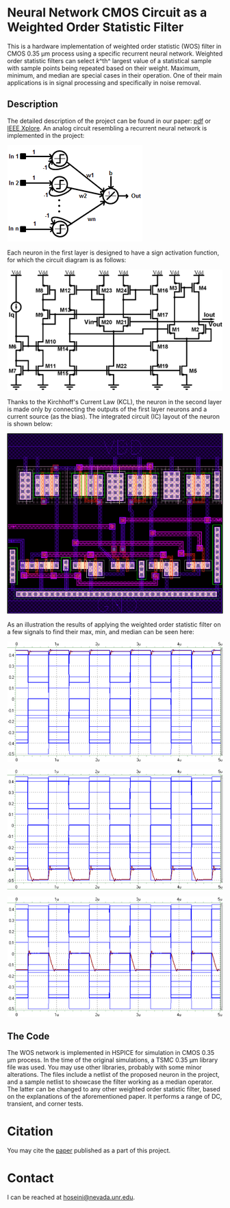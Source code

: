 ﻿# Neural Network CMOS Circuit as a Weighted Order Statistic Filter

This is a hardware implementation of weighted order statistic (WOS) filter in CMOS 0.35 &#956;m process using a specific recurrent neural network. Weighted order statistic filters can select *k*^th^ largest value of a statistical sample with sample points being repeated based on their weight. Maximum, minimum, and median are special cases in their operation. One of their main applications is in signal processing and specifically in noise removal. 

## Description
The detailed description of the project can be found in our paper: [pdf](./project_description/2010-ICEDSA-NN-WOS) or [IEEE Xplore](https://doi.org/10.1109/ICEDSA.2010.5503078). 
An analog circuit resembling a recurrent neural network is implemented in the project:

![Weighted order statistic neural network](./project_description/nn.tif "Weighted order statistic neural network")

Each neuron in the first layer is designed to have a sign activation function, for which the circuit diagram is as follows:

![Circuit of each neuron in the first layer](./project_description/sign.tiff "Circuit of each neuron in the first layer")

Thanks to the Kirchhoff's Current Law (KCL), the neuron in the second layer is made only by connecting the outputs of the first layer neurons and a current source (as the bias). The integrated circuit (IC) layout of the neuron is shown below:

![Layout of the first layer neuron](./project_description/layout.tiff "Layout of the first layer neuron")

As an illustration the results of applying the weighted order statistic filter on a few signals to find their max, min, and median can be seen here:

![WOS filter working as a max filter](./project_description/max-tran.tif "WOS filter working as a max filter")

![WOS filter working as a min filter](./project_description/min-tran.tif "WOS filter working as a min filter")

![WOS filter working as a median filter](./project_description/median-tran.tif "WOS filter working as a median filter")

## The Code
The WOS network is implemented in HSPICE for simulation in CMOS 0.35 &#956;m process. In the time of the original simulations, a TSMC 0.35 &#956;m library file was used. You may use other libraries, probably with some minor alterations. The files include a netlist of the proposed neuron in the project, and a sample netlist to showcase the filter working as a median operator. The latter can be changed to any other weighted order statistic filter, based on the explanations of the aforementioned paper. It performs a range of DC, transient, and corner tests.

# Citation
You may cite the [paper](https://doi.org/10.1109/ICEDSA.2010.5503078) published as a part of this project.

# Contact
I can be reached at hoseini@nevada.unr.edu.
